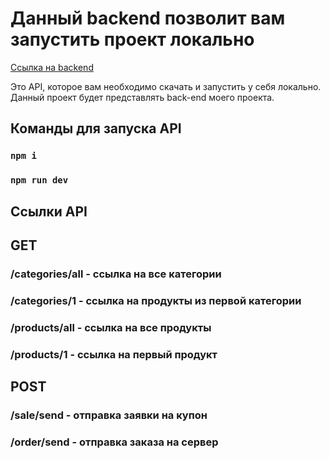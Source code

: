 # Данный backend позволит вам запустить проект локально

[Ссылка на backend](https://github.com/MehlMadina/telran_project_backend)

Это API, которое вам необходимо скачать и запустить у себя локально. Данный проект будет представлять back-end моего проекта.

## Команды для запуска API

### `npm i `
### `npm run dev `

## Ссылки API

## GET
### /categories/all - ссылка на все категории
### /categories/1   - ссылка на продукты из первой категории
### /products/all   - ссылка на все продукты
### /products/1     - ссылка на первый продукт

## POST
### /sale/send      - отправка заявки на купон
### /order/send     - отправка заказа на сервер